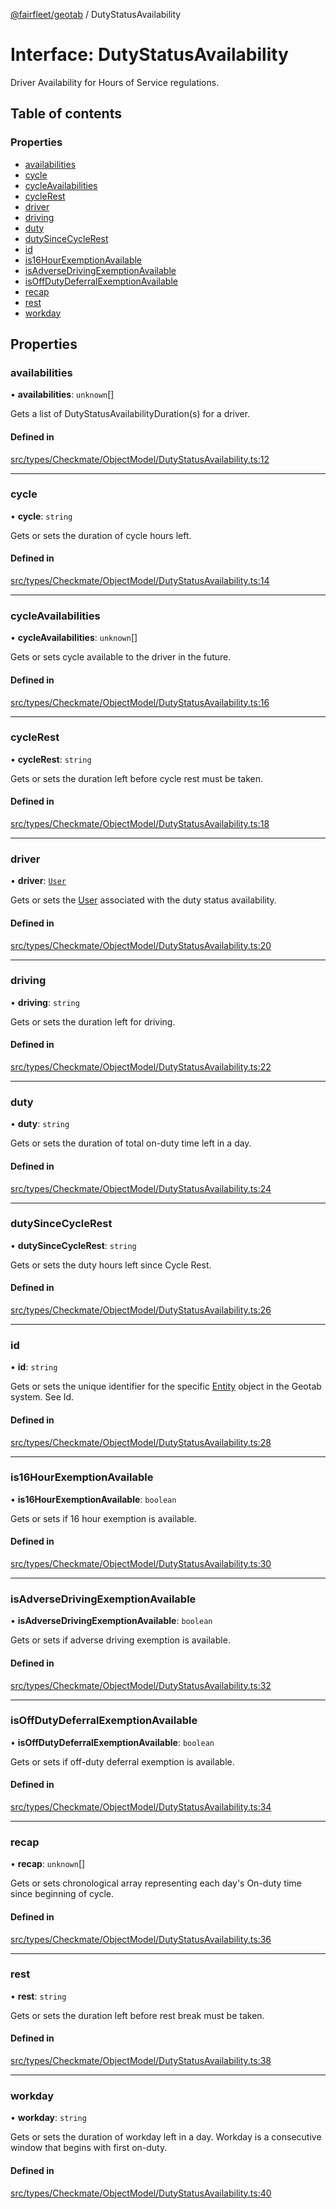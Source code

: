 [@fairfleet/geotab](../README.md) / DutyStatusAvailability

# Interface: DutyStatusAvailability

Driver Availability for Hours of Service regulations.

## Table of contents

### Properties

- [availabilities](DutyStatusAvailability.md#availabilities)
- [cycle](DutyStatusAvailability.md#cycle)
- [cycleAvailabilities](DutyStatusAvailability.md#cycleavailabilities)
- [cycleRest](DutyStatusAvailability.md#cyclerest)
- [driver](DutyStatusAvailability.md#driver)
- [driving](DutyStatusAvailability.md#driving)
- [duty](DutyStatusAvailability.md#duty)
- [dutySinceCycleRest](DutyStatusAvailability.md#dutysincecyclerest)
- [id](DutyStatusAvailability.md#id)
- [is16HourExemptionAvailable](DutyStatusAvailability.md#is16hourexemptionavailable)
- [isAdverseDrivingExemptionAvailable](DutyStatusAvailability.md#isadversedrivingexemptionavailable)
- [isOffDutyDeferralExemptionAvailable](DutyStatusAvailability.md#isoffdutydeferralexemptionavailable)
- [recap](DutyStatusAvailability.md#recap)
- [rest](DutyStatusAvailability.md#rest)
- [workday](DutyStatusAvailability.md#workday)

## Properties

### availabilities

• **availabilities**: `unknown`[]

Gets a list of DutyStatusAvailabilityDuration(s) for a driver.

#### Defined in

[src/types/Checkmate/ObjectModel/DutyStatusAvailability.ts:12](https://github.com/fairfleet/geotab/blob/b682f10/src/types/Checkmate/ObjectModel/DutyStatusAvailability.ts#L12)

___

### cycle

• **cycle**: `string`

Gets or sets the duration of cycle hours left.

#### Defined in

[src/types/Checkmate/ObjectModel/DutyStatusAvailability.ts:14](https://github.com/fairfleet/geotab/blob/b682f10/src/types/Checkmate/ObjectModel/DutyStatusAvailability.ts#L14)

___

### cycleAvailabilities

• **cycleAvailabilities**: `unknown`[]

Gets or sets cycle available to the driver in the future.

#### Defined in

[src/types/Checkmate/ObjectModel/DutyStatusAvailability.ts:16](https://github.com/fairfleet/geotab/blob/b682f10/src/types/Checkmate/ObjectModel/DutyStatusAvailability.ts#L16)

___

### cycleRest

• **cycleRest**: `string`

Gets or sets the duration left before cycle rest must be taken.

#### Defined in

[src/types/Checkmate/ObjectModel/DutyStatusAvailability.ts:18](https://github.com/fairfleet/geotab/blob/b682f10/src/types/Checkmate/ObjectModel/DutyStatusAvailability.ts#L18)

___

### driver

• **driver**: [`User`](User.md)

Gets or sets the [User](User.md) associated with the duty status availability.

#### Defined in

[src/types/Checkmate/ObjectModel/DutyStatusAvailability.ts:20](https://github.com/fairfleet/geotab/blob/b682f10/src/types/Checkmate/ObjectModel/DutyStatusAvailability.ts#L20)

___

### driving

• **driving**: `string`

Gets or sets the duration left for driving.

#### Defined in

[src/types/Checkmate/ObjectModel/DutyStatusAvailability.ts:22](https://github.com/fairfleet/geotab/blob/b682f10/src/types/Checkmate/ObjectModel/DutyStatusAvailability.ts#L22)

___

### duty

• **duty**: `string`

Gets or sets the duration of total on-duty time left in a day.

#### Defined in

[src/types/Checkmate/ObjectModel/DutyStatusAvailability.ts:24](https://github.com/fairfleet/geotab/blob/b682f10/src/types/Checkmate/ObjectModel/DutyStatusAvailability.ts#L24)

___

### dutySinceCycleRest

• **dutySinceCycleRest**: `string`

Gets or sets the duty hours left since Cycle Rest.

#### Defined in

[src/types/Checkmate/ObjectModel/DutyStatusAvailability.ts:26](https://github.com/fairfleet/geotab/blob/b682f10/src/types/Checkmate/ObjectModel/DutyStatusAvailability.ts#L26)

___

### id

• **id**: `string`

Gets or sets the unique identifier for the specific [Entity](Entity.md) object in the Geotab system. See Id.

#### Defined in

[src/types/Checkmate/ObjectModel/DutyStatusAvailability.ts:28](https://github.com/fairfleet/geotab/blob/b682f10/src/types/Checkmate/ObjectModel/DutyStatusAvailability.ts#L28)

___

### is16HourExemptionAvailable

• **is16HourExemptionAvailable**: `boolean`

Gets or sets if 16 hour exemption is available.

#### Defined in

[src/types/Checkmate/ObjectModel/DutyStatusAvailability.ts:30](https://github.com/fairfleet/geotab/blob/b682f10/src/types/Checkmate/ObjectModel/DutyStatusAvailability.ts#L30)

___

### isAdverseDrivingExemptionAvailable

• **isAdverseDrivingExemptionAvailable**: `boolean`

Gets or sets if adverse driving exemption is available.

#### Defined in

[src/types/Checkmate/ObjectModel/DutyStatusAvailability.ts:32](https://github.com/fairfleet/geotab/blob/b682f10/src/types/Checkmate/ObjectModel/DutyStatusAvailability.ts#L32)

___

### isOffDutyDeferralExemptionAvailable

• **isOffDutyDeferralExemptionAvailable**: `boolean`

Gets or sets if off-duty deferral exemption is available.

#### Defined in

[src/types/Checkmate/ObjectModel/DutyStatusAvailability.ts:34](https://github.com/fairfleet/geotab/blob/b682f10/src/types/Checkmate/ObjectModel/DutyStatusAvailability.ts#L34)

___

### recap

• **recap**: `unknown`[]

Gets or sets chronological array representing each day's On-duty time since beginning of cycle.

#### Defined in

[src/types/Checkmate/ObjectModel/DutyStatusAvailability.ts:36](https://github.com/fairfleet/geotab/blob/b682f10/src/types/Checkmate/ObjectModel/DutyStatusAvailability.ts#L36)

___

### rest

• **rest**: `string`

Gets or sets the duration left before rest break must be taken.

#### Defined in

[src/types/Checkmate/ObjectModel/DutyStatusAvailability.ts:38](https://github.com/fairfleet/geotab/blob/b682f10/src/types/Checkmate/ObjectModel/DutyStatusAvailability.ts#L38)

___

### workday

• **workday**: `string`

Gets or sets the duration of workday left in a day. Workday is a consecutive window that begins with first on-duty.

#### Defined in

[src/types/Checkmate/ObjectModel/DutyStatusAvailability.ts:40](https://github.com/fairfleet/geotab/blob/b682f10/src/types/Checkmate/ObjectModel/DutyStatusAvailability.ts#L40)
